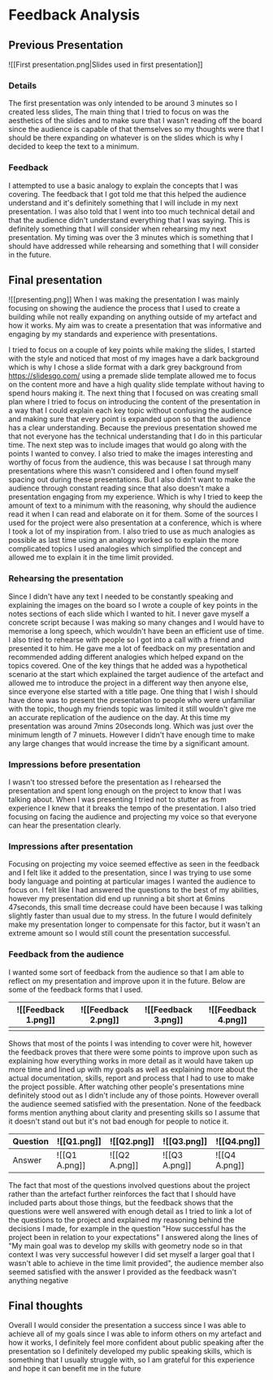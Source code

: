 # Feedback Analysis
## Previous Presentation
![[First presentation.png|Slides used in first presentation]]
### Details
The first presentation was only intended to be around 3 minutes so I created less slides, The main thing that I tried to focus on was the aesthetics of the slides and to make sure that I wasn't reading off the board since the audience is capable of that themselves so my thoughts were that I should be there expanding on whatever is on the slides which is why I decided to keep the text to a minimum.
### Feedback
I attempted to use a basic analogy to explain the concepts that I was covering. The feedback that I got told me that this helped the audience understand and it's definitely something that I will include in my next presentation.
I was also told that I went into too much technical detail and that the audience didn't understand everything that I was saying. This is definitely something that I will consider when rehearsing my next presentation.
My timing was over the 3 minutes which is something that I should have addressed while rehearsing and something that I will consider in the future.

<div style="page-break-after: always;"></div>

## Final presentation
![[presenting.png]]
When I was making the presentation I was mainly focusing on showing the audience the process that I used to create a building while not really expanding on anything outside of my artefact and how it works. My aim was to create a presentation that was informative and engaging by my standards and experience with presentations.

I tried to focus on a couple of key points while making the slides, I started with the style and noticed that most of my images have a dark background which is why I chose a slide format with a dark grey background from https://slidesgo.com/ using a premade slide template allowed me to focus on the content more and have a high quality slide template without having to spend hours making it.
The next thing that I focused on was creating small plan where I tried to focus on introducing the content of the presentation in a way that I could explain each key topic without confusing the audience and making sure that every point is expanded upon so that the audience has a clear understanding. Because the previous presentation showed me that not everyone has the technical understanding that I do in this particular time.
The next step was to include images that would go along with the points I wanted to convey. I also tried to make the images interesting and worthy of focus from the audience, this was because I sat through many presentations where this wasn't considered and I often found myself spacing out during these presentations.
But I also didn't want to make the audience through constant reading since that also doesn't make a presentation engaging from my experience. Which is why I tried to keep the amount of text to a minimum with the reasoning, why should the audience read it when I can read and elaborate on it for them. Some of the sources I used for the project were also presentation at a conference, which is where I took a lot of my inspiration from.
I also tried to use as much analogies as possible as last time using an analogy worked so to explain the more complicated topics I used analogies which simplified the concept and allowed me to explain it in the time limit provided.
### Rehearsing the presentation
Since I didn't have any text I needed to be constantly speaking and explaining the images on the board so I wrote a couple of key points in the notes sections of each slide which I wanted to hit. I never gave myself a concrete script because I was making so many changes and I would have to memorise a long speech, which wouldn't have been an efficient use of time.
I also tried to rehearse with people so I got into a call with a friend and presented it to him. He gave me a lot of feedback on my presentation and recommended adding different analogies which helped expand on the topics covered. One of the key things that he added was a hypothetical scenario at the start which explained the target audience of the artefact and allowed me to introduce the project in a different way then anyone else, since everyone else started with a title page.
One thing that I wish I should have done was to present the presentation to people who were unfamiliar with the topic, though my friends topic was limited it still wouldn't give me an accurate replication of the audience on the day.
At this time my presentation was around 7mins 20seconds long. Which was just over the minimum length of 7 minuets. However I didn't have enough time to make any large changes that would increase the time by a significant amount.
### Impressions before presentation
I wasn't too stressed before the presentation as I rehearsed the presentation and spent long enough on the project to know that I was talking about. When I was presenting I tried not to stutter as from experience I knew that it breaks the tempo of the presentation. I also tried focusing on facing the audience and projecting my voice so that everyone can hear the presentation clearly.
### Impressions after presentation
Focusing on projecting my voice seemed effective as seen in the feedback and I felt like it added to the presentation, since I was trying to use some body language and pointing at particular images I wanted the audience to focus on. I felt like I had answered the questions to the best of my abilities, however my presentation did end up running a bit short at 6mins 47seconds, this small time decrease could have been because I was talking slightly faster than usual due to my stress. In the future I would definitely make my presentation longer to compensate for this factor, but it wasn't an extreme amount so I would still count the presentation successful.

<div style="page-break-after: always;"></div>

### Feedback from the audience
I wanted some sort of feedback from the audience so that I am able to reflect on my presentation and improve upon it in the future. Below are some of the feedback forms that I used.

| ![[Feedback 1.png]] |  ![[Feedback 2.png]]   |   ![[Feedback 3.png]]  | ![[Feedback 4.png]] |
| ------------------- | --- | --- | ------------------- |
|  |     |     |  |
Shows that most of the points I was intending to cover were hit, however the feedback proves that there were some points to improve upon such as explaining how everything works in more detail as it would have taken up more time and lined up with my goals as well as explaining more about the actual documentation, skills, report and process that I had to use to make the project possible. After watching other people's presentations mine definitely stood out as I didn't include any of those points. However overall the audience seemed satisfied with the presentation. None  of the feedback forms mention anything about clarity and presenting skills so I assume that it doesn't stand out but it's not bad enough for people to notice it.

|Question | ![[Q1.png]]   | ![[Q2.png]]   | ![[Q3.png]]   | ![[Q4.png]]   |
| --- | ------------- | ------------- | ------------- | ------------- |
|Answer | ![[Q1 A.png]] | ![[Q2 A.png]] | ![[Q3 A.png]] | ![[Q4 A.png]] |
The fact that most of the questions involved questions about the project rather than the artefact further reinforces the fact that I should have included parts about those things, but the feedback shows that the questions were well answered with enough detail as I tried to link a lot of the questions to the project and explained my reasoning behind the decisions I made, for example in the question "How successful has the project been in relation to your expectations" I answered along the lines of "My main goal was to develop my skills with geometry node so in that context I was very successful however I did set myself a larger goal that I wasn't able to achieve in the time limit provided", the audience member also seemed satisfied with the answer I provided as the feedback wasn't anything negative

## Final thoughts
Overall I would consider the presentation a success since I was able to achieve all of my goals since I was able to inform others on my artefact and how it works, I definitely feel more confident about public speaking after the presentation so I definitely developed my public speaking skills, which is something that I usually struggle with, so I am grateful for this experience and hope it can benefit me in the future